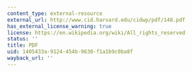 ```yaml
---
content_type: external-resource
external_url: http://www.cid.harvard.edu/cidwp/pdf/148.pdf
has_external_license_warning: true
license: https://en.wikipedia.org/wiki/All_rights_reserved
status: ''
title: PDF
uid: 1405433a-9124-454b-9630-f1a1b9c0ba8f
wayback_url: ''
---
```


